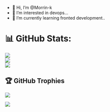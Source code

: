 - 👋 Hi, I’m @Morrin-k
- 👀 I’m interested in devops...
- 🌱 I’m currently learning fronted development..


<!---
Morrin-k/Morrin-k is a ✨ special ✨ repository because its `README.md` (this file) appears on your GitHub profile.
You can click the Preview link to take a look at your changes.
--->

# 📊 GitHub Stats:
![](https://github-readme-stats.vercel.app/api?usernameMorrin-k&theme=dark&hide_border=false&include_all_commits=false&count_private=false)<br/>
![](https://github-readme-streak-stats.herokuapp.com/?user=Morrin-k&theme=dark&hide_border=false)<br/>
![](https://github-readme-stats.vercel.app/api/top-langs/?username=Morrin-k&theme=dark&hide_border=false&include_all_commits=false&count_private=false&layout=compact)

## 🏆 GitHub Trophies
![](https://github-profile-trophy.vercel.app/?username=Morrin-k&theme=radical&no-frame=false&no-bg=true&margin-w=4)


<a href="https://visitcount.itsvg.in">
  <img src="https://visitcount.itsvg.in/api?id=Morrin-k&label=Profile%20Views&color=10&icon=6&pretty=false" />
</a>
